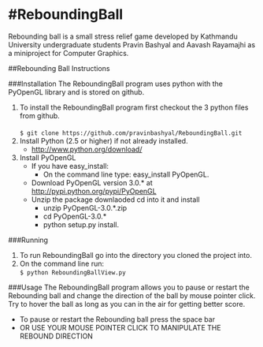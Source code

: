 #ReboundingBall
============

Rebounding ball is a small stress relief game developed by Kathmandu University undergraduate students Pravin Bashyal and Aavash Rayamajhi as a miniproject for Computer Graphics.

##Rebounding Ball Instructions

###Installation
The ReboundingBall program uses python with the PyOpenGL library and is stored on github.

1. To install the ReboundingBall program first checkout the 3 python files from github.</br><br>
    ```$ git clone https://github.com/pravinbashyal/ReboundingBall.git ```
2. Install Python (2.5 or higher) if not already installed.
    * http://www.python.org/download/
3. Install PyOpenGL
    * If you have easy_install:
        - On the command line type: easy_install PyOpenGL.
    * Download PyOpenGL version 3.0.* at http://pypi.python.org/pypi/PyOpenGL
    * Unzip the package downlaoded cd into it and install
        - unzip PyOpenGL-3.0.*.zip
        - cd PyOpenGL-3.0.*
        - python setup.py install.

###Running

1. To run ReboundingBall go into the directory you cloned the project into.
2. On the command line run:<br>
 ```$ python ReboundingBallView.py```

###Usage
The ReboundingBall program allows you to pause or restart the Rebounding ball and change the direction of the ball by mouse pointer click. Try to hover the ball as long as you can in the air for getting better score.

* To pause or restart the Rebounding ball press the space bar
* OR USE YOUR MOUSE POINTER CLICK TO MANIPULATE THE REBOUND DIRECTION
